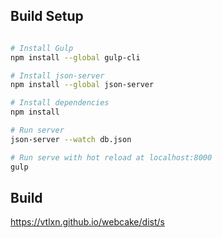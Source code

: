 ## Build Setup

``` bash

# Install Gulp  
npm install --global gulp-cli

# Install json-server
npm install --global json-server

# Install dependencies
npm install

# Run server
json-server --watch db.json

# Run serve with hot reload at localhost:8000
gulp

```

## Build
https://vtlxn.github.io/webcake/dist/s
